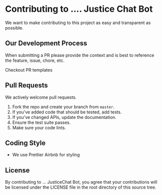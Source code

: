 # Contributing to .... Justice Chat Bot
We want to make contributing to this project as easy and transparent as
possible.

## Our Development Process

When submitting a PR please provide the context and is best to reference the 
feature, issue, chore, etc.

Checkout PR templates

## Pull Requests
We actively welcome pull requests.

1. Fork the repo and create your branch from `master`.
2. If you've added code that should be tested, add tests.
3. If you've changed APIs, update the documentation.
4. Ensure the test suite passes.
5. Make sure your code lints.

## Coding Style  
* We use Prettier Airbnb for styling

## License
By contributing to ... JusticeChat Bot, you agree that
your contributions will be licensed under the LICENSE file in the root directory
of this source tree.
